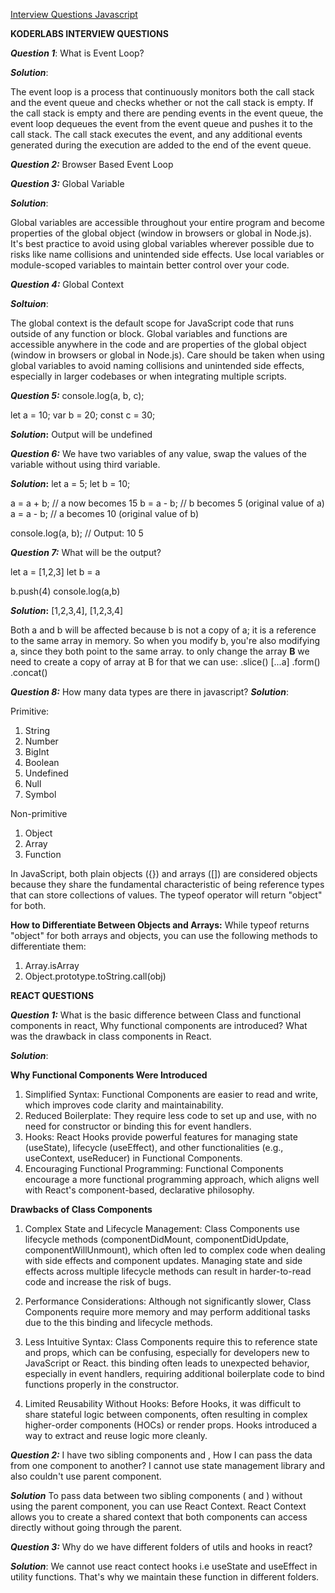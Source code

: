 [Interview Questions Javascript](https://github.com/sudheerj/javascript-interview-questions?tab=readme-ov-file#what-is-an-event-loop)

**KODERLABS INTERVIEW QUESTIONS**

**_Question 1_**: What is Event Loop?

**_Solution_**:

The event loop is a process that continuously monitors both the call stack and the event queue and checks whether or not the call stack is empty. If the call stack is empty and there are pending events in the event queue, the event loop dequeues the event from the event queue and pushes it to the call stack. The call stack executes the event, and any additional events generated during the execution are added to the end of the event queue.

**_Question 2:_** Browser Based Event Loop

**_Question 3:_** Global Variable

**_Solution_**:

Global variables are accessible throughout your entire program and become properties of the global object (window in browsers or global in Node.js).
It's best practice to avoid using global variables wherever possible due to risks like name collisions and unintended side effects. Use local variables or module-scoped variables to maintain better control over your code.

**_Question 4:_** Global Context

**_Soltuion_**:

The global context is the default scope for JavaScript code that runs outside of any function or block.
Global variables and functions are accessible anywhere in the code and are properties of the global object (window in browsers or global in Node.js).
Care should be taken when using global variables to avoid naming collisions and unintended side effects, especially in larger codebases or when integrating multiple scripts.

**_Question 5:_**
console.log(a, b, c);

let a = 10;
var b = 20;
const c = 30;

**_Solution_:** Output will be undefined

**_Question 6:_** We have two variables of any value, swap the values of the variable without using third variable.

**_Solution_:**
let a = 5;
let b = 10;

a = a + b; // a now becomes 15
b = a - b; // b becomes 5 (original value of a)
a = a - b; // a becomes 10 (original value of b)

console.log(a, b); // Output: 10 5

**_Question 7:_** What will be the output?

let a = [1,2,3]
let b = a

b.push(4)
console.log(a,b)

**_Solution_:**
[1,2,3,4], [1,2,3,4]

Both a and b will be affected because b is not a copy of a; it is a reference to the same array in memory. So when you modify b, you're also modifying a, since they both point to the same array. to only change the array **B** we need to create a copy of array at B for that we can use:
.slice()
[...a]
.form()
.concat()

**_Question 8:_** How many data types are there in javascript?
**_Solution_**:

Primitive:

1. String
2. Number
3. BigInt
4. Boolean
5. Undefined
6. Null
7. Symbol

Non-primitive

1. Object
2. Array
3. Function

In JavaScript, both plain objects ({}) and arrays ([]) are considered objects because they share the fundamental characteristic of being reference types that can store collections of values. The typeof operator will return "object" for both.

**How to Differentiate Between Objects and Arrays:**
While typeof returns "object" for both arrays and objects, you can use the following methods to differentiate them:

1. Array.isArray
2. Object.prototype.toString.call(obj)

**REACT QUESTIONS**

**_Question 1:_** What is the basic difference between Class and functional components in react, Why functional components are introduced? What was the drawback in class components in React.

**_Solution_**:

**Why Functional Components Were Introduced**

1. Simplified Syntax: Functional Components are easier to read and write, which improves code clarity and maintainability.
2. Reduced Boilerplate: They require less code to set up and use, with no need for constructor or binding this for event handlers.
3. Hooks: React Hooks provide powerful features for managing state (useState), lifecycle (useEffect), and other functionalities (e.g., useContext, useReducer) in Functional Components.
4. Encouraging Functional Programming: Functional Components encourage a more functional programming approach, which aligns well with React's component-based, declarative philosophy.

**Drawbacks of Class Components**

1. Complex State and Lifecycle Management:
   Class Components use lifecycle methods (componentDidMount, componentDidUpdate, componentWillUnmount), which often led to complex code when dealing with side effects and component updates.
   Managing state and side effects across multiple lifecycle methods can result in harder-to-read code and increase the risk of bugs.

2. Performance Considerations:
   Although not significantly slower, Class Components require more memory and may perform additional tasks due to the this binding and lifecycle methods.

3. Less Intuitive Syntax:
   Class Components require this to reference state and props, which can be confusing, especially for developers new to JavaScript or React.
   this binding often leads to unexpected behavior, especially in event handlers, requiring additional boilerplate code to bind functions properly in the constructor.

4. Limited Reusability Without Hooks:
   Before Hooks, it was difficult to share stateful logic between components, often resulting in complex higher-order components (HOCs) or render props. Hooks introduced a way to extract and reuse logic more cleanly.

**_Question 2:_** I have two sibling components <ABC /> and <XYZ />, How I can pass the data from one component to another? I cannot use state management library and also couldn't use parent component.

**_Solution_** To pass data between two sibling components (<ABC /> and <XYZ />) without using the parent component, you can use React Context. React Context allows you to create a shared context that both components can access directly without going through the parent.

**_Question 3:_** Why do we have different folders of utils and hooks in react?

**_Solution_**: We cannot use react contect hooks i.e useState and useEffect in utility functions. That's why we maintain these function in different folders.
